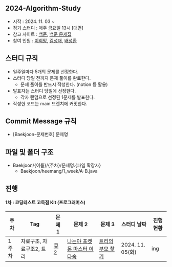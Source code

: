 ## 2024-Algorithm-Study
- 시작 : 2024. 11. 03 ~
- 정기 스터디 : 매주 금요일 13시 [대면]
- 참고 사이트 : [백준](https://www.acmicpc.net/), [백준 문제집](https://github.com/tony9402/baekjoon?tab=readme-ov-file)
- 참여 인원 : [이희망](https://github.com/heemanglee), [김성재](https://github.com/sjk0503), [배성환](https://github.com/pear-c)

## 스터디 규칙
- 일주일마다 5개의 문제를 선정한다.
- 스터디 당일 전까지 문제 풀이를 완료한다.
  - 문제 풀이를 반드시 작성한다. (notion 등 활용)
- 발표자는 스터디 당일에 선정한다.
  - 각자 랜덤으로 선정된 1문제를 발표한다.
- 작성한 코드는 main 브랜치에 커밋한다.

## Commit Message 규칙
- [Baekjoon-문제번호] 문제명

## 파일 및 폴더 구조
- Baekjoon/{이름}/{주차}/문제명.{파일 확장자}
  - Baekjoon/heemang/1_week/A-B.java

## 진행
#### 1차 : 코딩테스트 고득점 Kit (프로그래머스)

| **주차** | **Tag** | **문제 1** | **문제 2** | **문제 3** | **스터디 날짜** | **진행 현황** |
| -------- | ------------------- | ------------------------------------------------------------ | ------------------------------------------------------------ | ------------------------------------------------------------ | ------------- | ------------------- |
| 1주차 | 자료구조, 자료구조2, 트리 | [큐 2](https://www.acmicpc.net/problem/18258) | [나는야 포켓몬 마스터 이다솜](https://www.acmicpc.net/problem/1620) | [트리의 부모 찾기](https://www.acmicpc.net/problem/11725) | 2024. 11. 05(화) | ing                                                
